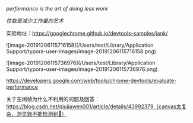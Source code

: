 *performance is the art of doing less work*

*性能是减少工作量的艺术*

实验地址：https://googlechrome.github.io/devtools-samples/jank/

![image-20191206115716158](/Users/test/Library/Application Support/typora-user-images/image-20191206115716158.png)



![image-20191206115736976](/Users/test/Library/Application Support/typora-user-images/image-20191206115736976.png)

https://developers.google.com/web/tools/chrome-devtools/evaluate-performance



关于空闲帧为什么不利用的问题及回答：https://blog.csdn.net/qiujiawen001/article/details/43992379（canvas太复杂，浏览器不能检测到🤔）